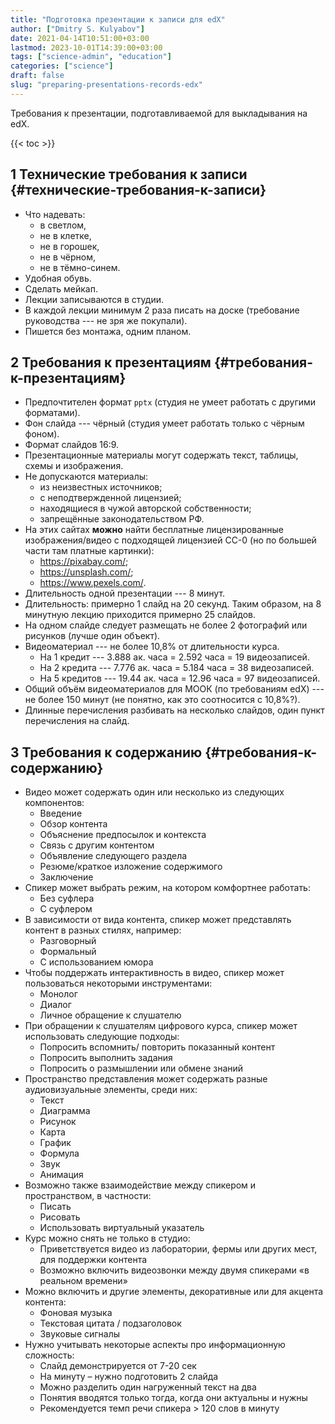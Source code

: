```yaml
---
title: "Подготовка презентации к записи для edX"
author: ["Dmitry S. Kulyabov"]
date: 2021-04-14T10:51:00+03:00
lastmod: 2023-10-01T14:39:00+03:00
tags: ["science-admin", "education"]
categories: ["science"]
draft: false
slug: "preparing-presentations-records-edx"
---
```


Требования к презентации, подготавливаемой для выкладывания на edX.

<!--more-->

{{< toc >}}


## <span class="section-num">1</span> Технические требования к записи {#технические-требования-к-записи}

-   Что надевать:
    -   в светлом,
    -   не в клетке,
    -   не в горошек,
    -   не в чёрном,
    -   не в тёмно-синем.
-   Удобная обувь.
-   Сделать мейкап.
-   Лекции записываются в студии.
-   В каждой лекции минимум 2 раза писать на доске (требование руководства --- не зря же покупали).
-   Пишется без монтажа, одним планом.


## <span class="section-num">2</span> Требования к презентациям {#требования-к-презентациям}

-   Предпочтителен формат `pptx` (студия не умеет работать с другими форматами).
-   Фон слайда --- чёрный (студия умеет работать только с чёрным фоном).
-   Формат слайдов 16:9.
-   Презентационные материалы могут содержать текст, таблицы, схемы и изображения.
-   Не допускаются материалы:
    -   из неизвестных источников;
    -   с неподтвержденной лицензией;
    -   находящиеся в чужой авторской собственности;
    -   запрещённые законодательством РФ.
-   На этих сайтах **можно** найти бесплатные лицензированные изображения/видео с подходящей лицензией СС-0 (но по большей части там платные картинки):
    -   <https://pixabay.com/>;
    -   <https://unsplash.com/>;
    -   <https://www.pexels.com/>.
-   Длительность одной презентации --- 8 минут.
-   Длительность: примерно 1 слайд на 20 секунд. Таким образом, на 8 минутную лекцию приходится примерно 25 слайдов.
-   На одном слайде следует размещать не более 2 фотографий или рисунков (лучше один объект).
-   Видеоматериал --- не более 10,8% от длительности курса.
    -   На 1 кредит --- 3.888 ак. часа = 2.592 часа = 19 видеозаписей.
    -   На 2 кредита --- 7.776 ак. часа = 5.184 часа = 38 видеозаписей.
    -   На 5 кредитов --- 19.44 ак. часа = 12.96 часа = 97 видеозаписей.
-   Общий объём видеоматериалов для МООК (по требованиям edX) --- не более 150 минут (не понятно, как это соотносится с 10,8%?).
-   Длинные перечисления разбивать на несколько слайдов, один пункт перечисления на слайд.


## <span class="section-num">3</span> Требования к содержанию {#требования-к-содержанию}

-   Видео может содержать один или несколько из следующих компонентов:
    -   Введение
    -   Обзор контента
    -   Объяснение предпосылок и контекста
    -   Связь с другим контентом
    -   Объявление следующего раздела
    -   Резюме/краткое изложение содержимого
    -   Заключение
-   Спикер может выбрать режим, на котором комфортнее работать:
    -   Без суфлера
    -   С суфлером
-   В зависимости от вида контента, спикер может представлять контент в разных стилях, например:
    -   Разговорный
    -   Формальный
    -   С использованием юмора
-   Чтобы поддержать интерактивность в видео, спикер может пользоваться некоторыми инструментами:
    -   Монолог
    -   Диалог
    -   Личное обращение к слушателю
-   При обращении к слушателям цифрового курса, спикер может использовать следующие подходы:
    -   Попросить вспомнить/ повторить показанный контент
    -   Попросить выполнить задания
    -   Попросить о размышлении или обмене знаний
-   Пространство представления может содержать разные аудиовизуальные элементы, среди них:
    -   Текст
    -   Диаграмма
    -   Рисунок
    -   Карта
    -   График
    -   Формула
    -   Звук
    -   Анимация
-   Возможно также взаимодействие между спикером и пространством, в частности:
    -   Писать
    -   Рисовать
    -   Использовать виртуальный указатель
-   Курс можно снять не только в студио:
    -   Приветствуется видео из лаборатории, фермы или других мест, для поддержки контента
    -   Возможно включить видеозвонки между двумя спикерами «в реальном времени»
-   Можно включить и другие элементы, декоративные или для акцента контента:
    -   Фоновая музыка
    -   Текстовая цитата / подзаголовок
    -   Звуковые сигналы
-   Нужно учитывать некоторые аспекты про информационную сложность:
    -   Слайд демонстрируется от 7-20 сек
    -   На минуту – нужно подготовить 2 слайда
    -   Можно разделить один нагруженный текст на два
    -   Понятия вводятся только тогда, когда они актуальны и нужны
    -   Рекомендуется темп речи спикера &gt; 120 слов в минуту
